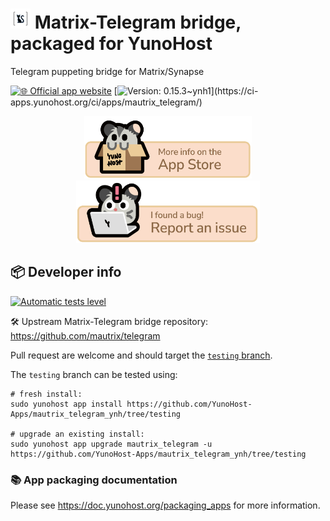 <!--
N.B.: This README was automatically generated by <https://github.com/YunoHost/apps_tools/blob/main/readme_generator>
It shall NOT be edited by hand.
-->

<h1>
  <img src="https://raw.githubusercontent.com/YunoHost/apps/main/logos/mautrix_telegram.png" width="32px" alt="Logo of Matrix-Telegram bridge">
  Matrix-Telegram bridge, packaged for YunoHost
</h1>

Telegram puppeting bridge for Matrix/Synapse

[![🌐 Official app website](https://img.shields.io/badge/Official_app_website-darkgreen?style=for-the-badge)](https://docs.mau.fi/bridges/python/telegram/index.html)
[![Version: 0.15.3~ynh1](https://img.shields.io/badge/Version-0.15.3~ynh1-rgb(18,138,11)?style=for-the-badge)](https://ci-apps.yunohost.org/ci/apps/mautrix_telegram/)

<div align="center">
<a href="https://apps.yunohost.org/app/mautrix_telegram"><img height="100px" src="https://github.com/YunoHost/yunohost-artwork/raw/refs/heads/main/badges/neopossum-badges/badge_more_info_on_the_appstore.svg"/></a>
<a href="https://github.com/YunoHost-Apps/mautrix_telegram_ynh/issues"><img height="100px" src="https://github.com/YunoHost/yunohost-artwork/raw/refs/heads/main/badges/neopossum-badges/badge_report_an_issue.svg"/></a>
</div>

## 📦 Developer info

[![Automatic tests level](https://apps.yunohost.org/badge/cilevel/mautrix_telegram)](https://ci-apps.yunohost.org/ci/apps/mautrix_telegram/)

🛠️ Upstream Matrix-Telegram bridge repository: <https://github.com/mautrix/telegram>

Pull request are welcome and should target the [`testing` branch](https://github.com/YunoHost-Apps/mautrix_telegram_ynh/tree/testing).

The `testing` branch can be tested using:
```
# fresh install:
sudo yunohost app install https://github.com/YunoHost-Apps/mautrix_telegram_ynh/tree/testing

# upgrade an existing install:
sudo yunohost app upgrade mautrix_telegram -u https://github.com/YunoHost-Apps/mautrix_telegram_ynh/tree/testing
```

### 📚 App packaging documentation

Please see <https://doc.yunohost.org/packaging_apps> for more information.